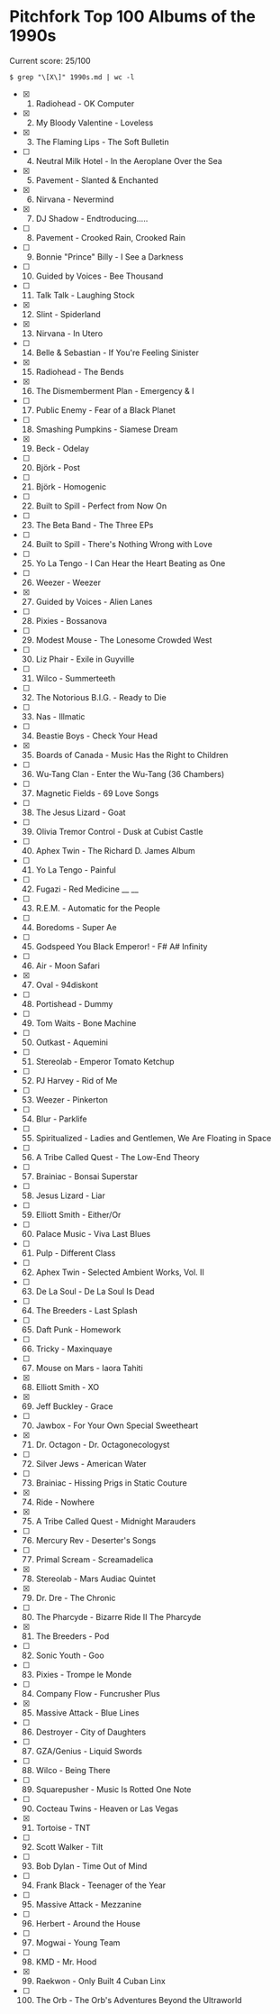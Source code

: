 Pitchfork Top 100 Albums of the 1990s
=====================================

Current score: 25/100

`$ grep "\[X\]" 1990s.md | wc -l`

- [X] 1. Radiohead - OK Computer
- [X] 2. My Bloody Valentine - Loveless
- [X] 3. The Flaming Lips - The Soft Bulletin
- [ ] 4. Neutral Milk Hotel - In the Aeroplane Over the Sea
- [X] 5. Pavement - Slanted & Enchanted
- [X] 6. Nirvana - Nevermind
- [X] 7. DJ Shadow - Endtroducing.....
- [ ] 8. Pavement - Crooked Rain, Crooked Rain
- [ ] 9. Bonnie "Prince" Billy - I See a Darkness
- [ ] 10. Guided by Voices - Bee Thousand
- [ ] 11. Talk Talk - Laughing Stock
- [X] 12. Slint - Spiderland
- [X] 13. Nirvana - In Utero
- [ ] 14. Belle & Sebastian - If You're Feeling Sinister
- [X] 15. Radiohead - The Bends
- [X] 16. The Dismemberment Plan - Emergency & I
- [ ] 17. Public Enemy - Fear of a Black Planet
- [ ] 18. Smashing Pumpkins - Siamese Dream
- [X] 19. Beck - Odelay
- [ ] 20. Björk - Post
- [ ] 21. Björk - Homogenic
- [ ] 22. Built to Spill - Perfect from Now On
- [ ] 23. The Beta Band - The Three EPs
- [ ] 24. Built to Spill - There's Nothing Wrong with Love
- [ ] 25. Yo La Tengo - I Can Hear the Heart Beating as One
- [ ] 26. Weezer - Weezer
- [X] 27. Guided by Voices - Alien Lanes
- [ ] 28. Pixies - Bossanova
- [ ] 29. Modest Mouse - The Lonesome Crowded West
- [ ] 30. Liz Phair - Exile in Guyville
- [ ] 31. Wilco - Summerteeth
- [ ] 32. The Notorious B.I.G. - Ready to Die
- [ ] 33. Nas - Illmatic
- [ ] 34. Beastie Boys - Check Your Head
- [X] 35. Boards of Canada - Music Has the Right to Children
- [ ] 36. Wu-Tang Clan - Enter the Wu-Tang (36 Chambers)
- [ ] 37. Magnetic Fields - 69 Love Songs
- [ ] 38. The Jesus Lizard - Goat
- [ ] 39. Olivia Tremor Control - Dusk at Cubist Castle
- [ ] 40. Aphex Twin - The Richard D. James Album
- [ ] 41. Yo La Tengo - Painful
- [ ] 42. Fugazi - Red Medicine __ __
- [ ] 43. R.E.M. - Automatic for the People
- [ ] 44. Boredoms - Super Ae
- [ ] 45. Godspeed You Black Emperor! - F# A# Infinity
- [ ] 46. Air - Moon Safari
- [X] 47. Oval - 94diskont
- [ ] 48. Portishead - Dummy
- [ ] 49. Tom Waits - Bone Machine
- [ ] 50. Outkast - Aquemini
- [ ] 51. Stereolab - Emperor Tomato Ketchup
- [ ] 52. PJ Harvey - Rid of Me
- [ ] 53. Weezer - Pinkerton
- [ ] 54. Blur - Parklife
- [ ] 55. Spiritualized - Ladies and Gentlemen, We Are Floating in Space
- [ ] 56. A Tribe Called Quest - The Low-End Theory
- [ ] 57. Brainiac - Bonsai Superstar
- [ ] 58. Jesus Lizard - Liar
- [ ] 59. Elliott Smith - Either/Or
- [ ] 60. Palace Music - Viva Last Blues
- [ ] 61. Pulp - Different Class
- [ ] 62. Aphex Twin - Selected Ambient Works, Vol. II
- [ ] 63. De La Soul - De La Soul Is Dead
- [ ] 64. The Breeders - Last Splash
- [ ] 65. Daft Punk - Homework
- [ ] 66. Tricky - Maxinquaye
- [ ] 67. Mouse on Mars - Iaora Tahiti
- [X] 68. Elliott Smith - XO
- [X] 69. Jeff Buckley - Grace
- [ ] 70. Jawbox - For Your Own Special Sweetheart
- [X] 71. Dr. Octagon - Dr. Octagonecologyst
- [ ] 72. Silver Jews - American Water
- [ ] 73. Brainiac - Hissing Prigs in Static Couture
- [X] 74. Ride - Nowhere
- [X] 75. A Tribe Called Quest - Midnight Marauders
- [ ] 76. Mercury Rev - Deserter's Songs
- [ ] 77. Primal Scream - Screamadelica
- [X] 78. Stereolab - Mars Audiac Quintet
- [X] 79. Dr. Dre - The Chronic
- [ ] 80. The Pharcyde - Bizarre Ride II The Pharcyde
- [X] 81. The Breeders - Pod
- [ ] 82. Sonic Youth - Goo
- [ ] 83. Pixies - Trompe le Monde
- [ ] 84. Company Flow - Funcrusher Plus
- [X] 85. Massive Attack - Blue Lines
- [ ] 86. Destroyer - City of Daughters
- [ ] 87. GZA/Genius - Liquid Swords
- [ ] 88. Wilco - Being There
- [ ] 89. Squarepusher - Music Is Rotted One Note
- [ ] 90. Cocteau Twins - Heaven or Las Vegas
- [X] 91. Tortoise - TNT
- [ ] 92. Scott Walker - Tilt
- [ ] 93. Bob Dylan - Time Out of Mind
- [ ] 94. Frank Black - Teenager of the Year
- [ ] 95. Massive Attack - Mezzanine
- [ ] 96. Herbert - Around the House
- [ ] 97. Mogwai - Young Team
- [ ] 98. KMD - Mr. Hood
- [X] 99. Raekwon - Only Built 4 Cuban Linx
- [ ] 100. The Orb - The Orb's Adventures Beyond the Ultraworld
